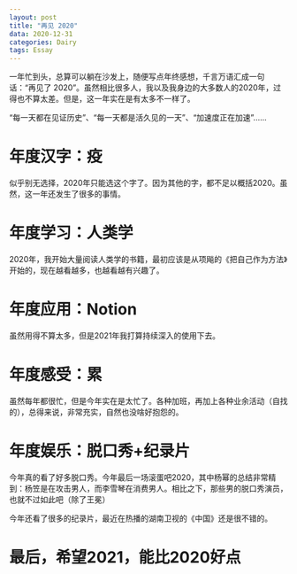 ```yaml
---
layout: post
title: "再见 2020"
data: 2020-12-31
categories: Dairy
tags: Essay
---
```


一年忙到头，总算可以躺在沙发上，随便写点年终感想，千言万语汇成一句话：“再见了 2020”。虽然相比很多人，我以及我身边的大多数人的2020年，过得也不算太差。但是，这一年实在是有太多不一样了。

“每一天都在见证历史”、“每一天都是活久见的一天”、“加速度正在加速”......

# 年度汉字：疫

似乎别无选择，2020年只能选这个字了。因为其他的字，都不足以概括2020。虽然，这一年还发生了很多的事情。

# 年度学习：人类学

2020年，我开始大量阅读人类学的书籍，最初应该是从项飚的《把自己作为方法》开始的，现在越看越多，也越看越有兴趣了。

# 年度应用：Notion

虽然用得不算太多，但是2021年我打算持续深入的使用下去。

# 年度感受：累

虽然每年都很忙，但是今年实在是太忙了。各种加班，再加上各种业余活动（自找的），总得来说，非常充实，自然也没啥好抱怨的。

# 年度娱乐：脱口秀+纪录片

今年真的看了好多脱口秀。今年最后一场滚蛋吧2020，其中杨幂的总结非常精到：杨笠是在攻击男人，而李雪琴在消费男人。相比之下，那些男的脱口秀演员，也就不过如此吧（除了王冕）

今年还看了很多的纪录片，最近在热播的湖南卫视的《中国》还是很不错的。

# 最后，希望2021，能比2020好点